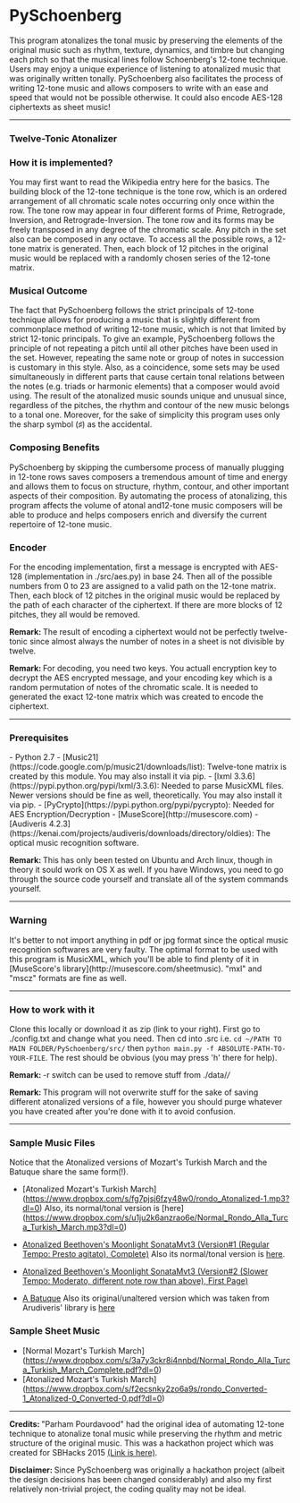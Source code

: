 # PySchoenberg

This program atonalizes the tonal music by preserving the elements of the original music such as rhythm, texture, dynamics, and timbre but changing each pitch so that the musical lines follow Schoenberg's 12-tone technique. Users may enjoy a unique experience of listening to atonalized music that was originally written tonally. PySchoenberg also facilitates the process of writing 12-tone music and allows composers to write with an ease and speed that would not be possible otherwise. It could also encode AES-128 ciphertexts as sheet music!

---

<h3> Twelve-Tonic Atonalizer </h3>

<h3> How it is implemented? </h3>
You may first want to read the Wikipedia entry here for the basics. The building block of the 12-tone technique is the tone row, which is an ordered arrangement of all chromatic scale notes occurring only once within the row. The tone row may appear in four different forms of Prime, Retrograde, Inversion, and Retrograde-Inversion. The tone row and its forms may be freely transposed in any degree of the chromatic scale. Any pitch in the set also can be composed in any octave. To access all the possible rows, a 12-tone matrix is generated. Then, each block of 12 pitches in the original music would be replaced with a randomly chosen series of the 12-tone matrix. 

<h3> Musical Outcome </h3>

The fact that PySchoenberg follows the strict principals of 12-tone technique allows for producing a music that is slightly different from commonplace method of writing 12-tone music, which is not that limited by strict 12-tonic principals. To give an example, PySchoenberg follows the principle of not repeating a pitch until all other pitches have been used in the set. However, repeating the same note or group of notes in succession is customary in this style. Also, as a coincidence, some sets may be used simultaneously in different parts that cause certain tonal relations between the notes (e.g. triads or harmonic elements) that a composer would avoid using. The result of the atonalized music sounds unique and unusual since, regardless of the pitches, the rhythm and contour of the new music belongs to a tonal one. Moreover, for the sake of simplicity this program uses only the sharp symbol (♯) as the accidental.


<h3> Composing Benefits </h3>

PySchoenberg by skipping the cumbersome process of manually plugging in 12-tone rows saves composers a tremendous amount of time and energy and allows them to focus on structure, rhythm, contour, and other important aspects of their composition. By automating the process of atonalizing, this program affects the volume of atonal and12-tone music composers will be able to produce and helps composers enrich and diversify the current repertoire of 12-tone music. 

<h3> Encoder </h3>

For the encoding implementation, first a message is encrypted with AES-128 (implementation in ./src/aes.py) in base 24. Then all of the possible numbers from 0 to 23 are assigned to a valid path on the 12-tone matrix. Then, each block of 12 pitches in the original music would be replaced by the path of each character of the ciphertext. If there are more blocks of 12 pitches, they all would be removed.

<b>Remark: </b>The result of encoding a ciphertext would not be perfectly twelve-tonic since almost always the
number of notes in a sheet is not divisible by twelve.

<b>Remark: </b>For decoding, you need two keys. You actuall encryption key to decrypt the AES encrypted message, 
and your encoding key which is a random permutation of notes of the chromatic scale. It is needed to generated the
exact 12-tone matrix which was created to encode the ciphertext.

---
<h3> Prerequisites </h3>
- Python 2.7
- [Music21](https://code.google.com/p/music21/downloads/list): Twelve-tone matrix is created by this module. You may also install it via pip.
- [lxml 3.3.6](https://pypi.python.org/pypi/lxml/3.3.6): Needed to parse MusicXML files. Newer versions should be fine as well, theoretically. You may also install it via pip.
- [PyCrypto](https://pypi.python.org/pypi/pycrypto): Needed for AES Encryption/Decryption
- [MuseScore](http://musescore.com)
- [Audiveris 4.2.3](https://kenai.com/projects/audiveris/downloads/directory/oldies): The optical music recognition software.

<b>Remark: </b>This has only been tested on Ubuntu and Arch linux, though in theory it sould work on OS X as well.
If you have Windows, you need to go through the source code yourself and translate all of the system commands 
yourself.

---
<h3> Warning </h3>
It's better to not import anything in pdf or jpg format since the optical music recognition softwares 
are very faulty. The optimal format to be used with this program is MusicXML, which you'll be able to find plenty
of it in [MuseScore's library](http://musescore.com/sheetmusic). "mxl" and "mscz" formats are fine as well.

---
<h3> How to work with it </h3>

Clone this locally or download it as zip (link to your right). First go to ./config.txt and change what you need. Then cd into .src i.e.
``` cd ~/PATH TO MAIN FOLDER/PySchoenberg/src/ ``` then 
``` python main.py -f ABSOLUTE-PATH-TO-YOUR-FILE ```. The rest should be obvious (you may press 'h' there for
help).

<b>Remark: </b> -r switch can be used to remove stuff from ./data/*/*

<b>Remark: </b> This program will not overwrite stuff for the sake of saving different atonalized versions of a file, however you should purge whatever you have created after you're done with it to avoid confusion.

---
<h3> Sample Music Files </h3>

Notice that the Atonalized versions of Mozart's Turkish March and the Batuque share the same form(!).

+ [Atonalized Mozart's Turkish March]
(https://www.dropbox.com/s/fg7pjsj6fzy48w0/rondo_Atonalized-1.mp3?dl=0)
Also, its normal/tonal version is  [here]
(https://www.dropbox.com/s/u1ju2k6anzrao6e/Normal_Rondo_Alla_Turca_Turkish_March.mp3?dl=0)

+ [Atonalized Beethoven's Moonlight SonataMvt3 (Version#1 (Regular Tempo: Presto agitato), Complete)](https://www.dropbox.com/s/r17hab1p37ziic8/Moonlight_Sonata_3rd_Movement_-_Ludwig_van_Beethoven_Atonalized-0.mp3?dl=0) Also its normal/tonal version is [here](https://www.dropbox.com/s/71zm6parsfavbe4/Normal_Moonlight_Sonata_3rd_Movement.mp3?dl=0).

+ [Atonalized Beethoven's Moonlight SonataMvt3 (Version#2 (Slower Tempo: Moderato, different note row than above), First Page)](https://www.dropbox.com/s/25ooxiionty9mnw/file-0_Atonalized-0.mp3?dl=0)
+ [A Batuque](https://www.dropbox.com/s/q98dz55cz2ee2p3/batuque_Atonalized-0.mp3?dl=0) Also its original/unaltered version which was taken from Arudiveris' library is [here](https://www.dropbox.com/s/jxkvp8eo184j3al/batuque_original.mp3?dl=0)

<h3> Sample Sheet Music </h3>

+ [Normal Mozart's Turkish March]
(https://www.dropbox.com/s/3a7y3ckr8i4nnbd/Normal_Rondo_Alla_Turca_Turkish_March_Complete.pdf?dl=0)
+ [Atonalized Mozart's Turkish March]
(https://www.dropbox.com/s/f2ecsnky2zo6a9s/rondo_Converted-1_Atonalized-0_Converted-0.pdf?dl=0)

---

<b>Credits: </b> "Parham Pourdavood" had the original idea of automating 12-tone technique to atonalize tonal music while preserving the rhythm and metric structure of the original music. 
This was a hackathon project which was created for SBHacks 2015 [(Link  is here)](http://challengepost.com/software/modern-mozart). 

<b>Disclaimer: </b> Since PySchoenberg was originally a hackathon project (albeit the design decisions has been changed considerably) and also my first relatively non-trivial project, the coding quality may not be ideal.
